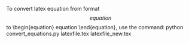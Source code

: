To convert latex equation from format $$ equation $$ to \begin{equation} equation \end{equation}, use the command: 
python convert_equations.py latexfile.tex latexfile_new.tex